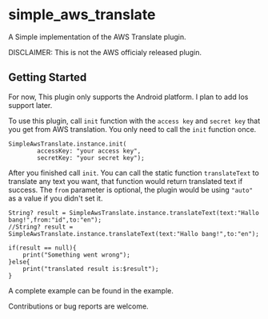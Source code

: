 # simple_aws_translate

A Simple implementation of the AWS Translate plugin.

DISCLAIMER: This is not the AWS officialy released plugin.

## Getting Started
For now, This plugin only supports the Android platform.
I plan to add Ios support later.

To use this plugin, call `init` function with the `access key` and `secret key` that you get from AWS translation.
You only need to call the `init` function once.
```
SimpleAwsTranslate.instance.init(
        accessKey: "your access key",
        secretKey: "your secret key");
```

After you finished call `init`. You can call the static function `translateText` to translate any text you want, that function would return translated text if success.
The `from` parameter is optional, the plugin would be using ``"auto"`` as a value if you didn't set it.
```
String? result = SimpleAwsTranslate.instance.translateText(text:"Hallo bang!",from:"id",to:"en");
//String? result = SimpleAwsTranslate.instance.translateText(text:"Hallo bang!",to:"en");

if(result == null){
    print("Something went wrong");
}else{
    print("translated result is:$result");
}
```

A complete example can be found in the example.

Contributions or bug reports are welcome.

